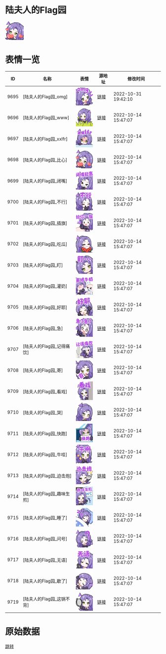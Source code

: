 # 陆夫人的Flag园

<img src="./cover.png" height="60" alt="cover" />

# 表情一览

|ID|名称|表情|源地址|修改时间|
|----|----|----|----|----|
|9695|[陆夫人的Flag园_omg]|<img src="./pic/009695_%5B陆夫人的Flag园_omg%5D.png" height="60" alt="omg"/>|[链接](http://i0.hdslb.com/bfs/emote/513b313aafc8a01ff6109a040e5b9f85b8a081dc.png)|2022-10-31 19:42:10|
|9696|[陆夫人的Flag园_www]|<img src="./pic/009696_%5B陆夫人的Flag园_www%5D.png" height="60" alt="www"/>|[链接](http://i0.hdslb.com/bfs/emote/f2c70ba6d077f8b3dddc81f69e90dfebcc5e8e55.png)|2022-10-14 15:47:07|
|9697|[陆夫人的Flag园_xxlfr]|<img src="./pic/009697_%5B陆夫人的Flag园_xxlfr%5D.png" height="60" alt="xxlfr"/>|[链接](http://i0.hdslb.com/bfs/emote/51d596d4453d13e6eaacffe1c4e7e11541e5f538.png)|2022-10-14 15:47:07|
|9698|[陆夫人的Flag园_比心]|<img src="./pic/009698_%5B陆夫人的Flag园_比心%5D.png" height="60" alt="比心"/>|[链接](http://i0.hdslb.com/bfs/emote/6d186e4db9113b5d236032be98d83309ec529759.png)|2022-10-14 15:47:07|
|9699|[陆夫人的Flag园_闭嘴]|<img src="./pic/009699_%5B陆夫人的Flag园_闭嘴%5D.png" height="60" alt="闭嘴"/>|[链接](http://i0.hdslb.com/bfs/emote/35fdfe6b1dea26f2088320a81b4787b1db83dd4e.png)|2022-10-14 15:47:07|
|9700|[陆夫人的Flag园_不行]|<img src="./pic/009700_%5B陆夫人的Flag园_不行%5D.png" height="60" alt="不行"/>|[链接](http://i0.hdslb.com/bfs/emote/e381933296453f0c4a03267cd37d29eb8ec539d5.png)|2022-10-14 15:47:07|
|9701|[陆夫人的Flag园_插旗]|<img src="./pic/009701_%5B陆夫人的Flag园_插旗%5D.png" height="60" alt="插旗"/>|[链接](http://i0.hdslb.com/bfs/emote/22b000757b94a22bdcbfb8da40da8e56a74b0bfe.png)|2022-10-14 15:47:07|
|9702|[陆夫人的Flag园_吃瓜]|<img src="./pic/009702_%5B陆夫人的Flag园_吃瓜%5D.png" height="60" alt="吃瓜"/>|[链接](http://i0.hdslb.com/bfs/emote/db14a796047ada9253a7a10126bd0d249a09d6c9.png)|2022-10-14 15:47:07|
|9703|[陆夫人的Flag园_盯]|<img src="./pic/009703_%5B陆夫人的Flag园_盯%5D.png" height="60" alt="盯"/>|[链接](http://i0.hdslb.com/bfs/emote/6c11d5007526663102dee2807b052586cf4d8d7e.png)|2022-10-14 15:47:07|
|9704|[陆夫人的Flag园_灌奶]|<img src="./pic/009704_%5B陆夫人的Flag园_灌奶%5D.png" height="60" alt="灌奶"/>|[链接](http://i0.hdslb.com/bfs/emote/7ec87f515ff51c3f777d9d04dc61371d581239ac.png)|2022-10-14 15:47:07|
|9705|[陆夫人的Flag园_好耶]|<img src="./pic/009705_%5B陆夫人的Flag园_好耶%5D.png" height="60" alt="好耶"/>|[链接](http://i0.hdslb.com/bfs/emote/fead1486b40ab356fa85fd7a6a84e1009282ab05.png)|2022-10-14 15:47:07|
|9706|[陆夫人的Flag园_急]|<img src="./pic/009706_%5B陆夫人的Flag园_急%5D.png" height="60" alt="急"/>|[链接](http://i0.hdslb.com/bfs/emote/87f08cadc3f3176790eea4f503363937b2efd152.png)|2022-10-14 15:47:07|
|9707|[陆夫人的Flag园_记得痛饮]|<img src="./pic/009707_%5B陆夫人的Flag园_记得痛饮%5D.png" height="60" alt="记得痛饮"/>|[链接](http://i0.hdslb.com/bfs/emote/eb99738d58c70bcaea29b1f23a51deac6a181522.png)|2022-10-14 15:47:07|
|9708|[陆夫人的Flag园_寄]|<img src="./pic/009708_%5B陆夫人的Flag园_寄%5D.png" height="60" alt="寄"/>|[链接](http://i0.hdslb.com/bfs/emote/a9ed7eb9e606edf2df2934196182db6d90c2ef3a.png)|2022-10-14 15:47:07|
|9709|[陆夫人的Flag园_看戏]|<img src="./pic/009709_%5B陆夫人的Flag园_看戏%5D.png" height="60" alt="看戏"/>|[链接](http://i0.hdslb.com/bfs/emote/8c43da2376cb54419de07dcb3ef684fbfba35d9a.png)|2022-10-14 15:47:07|
|9710|[陆夫人的Flag园_哭]|<img src="./pic/009710_%5B陆夫人的Flag园_哭%5D.png" height="60" alt="哭"/>|[链接](http://i0.hdslb.com/bfs/emote/1d32eaf1bdd66f5dc3342ce9f4a0c04982b07519.png)|2022-10-14 15:47:07|
|9711|[陆夫人的Flag园_快跑]|<img src="./pic/009711_%5B陆夫人的Flag园_快跑%5D.png" height="60" alt="快跑"/>|[链接](http://i0.hdslb.com/bfs/emote/06544ffc55355f17ce0feb9a26cf10abbad779e9.png)|2022-10-14 15:47:07|
|9712|[陆夫人的Flag园_牛哇]|<img src="./pic/009712_%5B陆夫人的Flag园_牛哇%5D.png" height="60" alt="牛哇"/>|[链接](http://i0.hdslb.com/bfs/emote/697275a142a1f2d2f40a17a15cb57a79f850628e.png)|2022-10-14 15:47:07|
|9713|[陆夫人的Flag园_迫击炮]|<img src="./pic/009713_%5B陆夫人的Flag园_迫击炮%5D.png" height="60" alt="迫击炮"/>|[链接](http://i0.hdslb.com/bfs/emote/29aa06bde0949763d3ff6a018f21202827fb4746.png)|2022-10-14 15:47:07|
|9714|[陆夫人的Flag园_趣味生煎]|<img src="./pic/009714_%5B陆夫人的Flag园_趣味生煎%5D.png" height="60" alt="趣味生煎"/>|[链接](http://i0.hdslb.com/bfs/emote/43dc05f57a26a2d44e54c2412b51787212c33101.png)|2022-10-14 15:47:07|
|9715|[陆夫人的Flag园_睡了]|<img src="./pic/009715_%5B陆夫人的Flag园_睡了%5D.png" height="60" alt="睡了"/>|[链接](http://i0.hdslb.com/bfs/emote/394d24a30d8d993b02278d015ecd8f0ac0372bac.png)|2022-10-14 15:47:07|
|9716|[陆夫人的Flag园_问号]|<img src="./pic/009716_%5B陆夫人的Flag园_问号%5D.png" height="60" alt="问号"/>|[链接](http://i0.hdslb.com/bfs/emote/89409ee67a4cc6028576daef251f74ba9eb5a299.png)|2022-10-14 15:47:07|
|9717|[陆夫人的Flag园_无语]|<img src="./pic/009717_%5B陆夫人的Flag园_无语%5D.png" height="60" alt="无语"/>|[链接](http://i0.hdslb.com/bfs/emote/895fb5749ed2b793fea81c1c7beec7957842879e.png)|2022-10-14 15:47:07|
|9718|[陆夫人的Flag园_歇了]|<img src="./pic/009718_%5B陆夫人的Flag园_歇了%5D.png" height="60" alt="歇了"/>|[链接](http://i0.hdslb.com/bfs/emote/9e0b4f04e98a52f90f097a580d7cbd2abd406123.png)|2022-10-14 15:47:07|
|9719|[陆夫人的Flag园_这锅不背]|<img src="./pic/009719_%5B陆夫人的Flag园_这锅不背%5D.png" height="60" alt="这锅不背"/>|[链接](http://i0.hdslb.com/bfs/emote/686e2db055af3385747f6653f91d9eb54990570e.png)|2022-10-14 15:47:07|

# 原始数据

[跳转](./raw.json)

